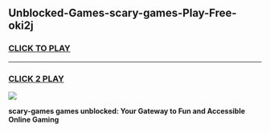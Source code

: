 
## Unblocked-Games-scary-games-Play-Free-oki2j
<h3>
<a href="https://premium76.site?title=scary-games&ref=09A">CLICK TO PLAY</a></h3>
<hr>

<h3>
<a href="https://premium76.site?title=scary-games&ref=09A">CLICK 2 PLAY</a>
  
</h3>

<a href="https://premium76.site?title=scary-games&ref=09A"><img src="https://clearcache.store/games.png"></a>


**scary-games games unblocked: Your Gateway to Fun and Accessible Online Gaming**
